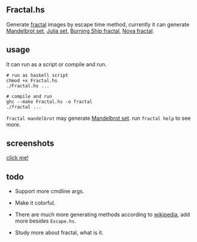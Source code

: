 Fractal.hs
----------

Generate [fractal][fractal] images by escape time method, currently it can generate [Mandelbrot set][mandelbrot], [Julia set][julia], [Burning Ship fractal][ship], [Nova fractal][nova].


usage
-----

It can run as a script or compile and run.

```
# run as haskell script
chmod +x Fractal.hs
./Fractal.hs ...

# compile and run
ghc --make Fractal.hs -o fractal
./fractal ...
```

`fractal mandelbrot` may generate [Mandelbrot set][mandelbrot]. 
run `fractal help` to see more.


screenshots
-----------

[click me!](./screenshots)

todo
----

* Support more cmdline args.

* Make it colorful.

* There are much more generating methods according to [wikipedia][fractal], add more besides `Escape.hs`.

* Study more about fractal, what is it.




[fractal]: http://en.wikipedia.org/wiki/Fractal
[mandelbrot]: http://en.wikipedia.org/wiki/Mandelbrot_set
[julia]: http://en.wikipedia.org/wiki/Julia_set
[ship]: http://en.wikipedia.org/wiki/Burning_Ship_fractal
[nova]: http://en.wikipedia.org/wiki/Nova_fractal
